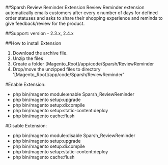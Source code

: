 ##Sparsh Review Reminder Extension
Review Reminder extension automatically emails customers after every x number of days for defined order statuses and asks to share their shopping experience and reminds to give feedback/review for the product.

##Support: 
version - 2.3.x, 2.4.x

##How to install Extension

1. Download the archive file.
2. Unzip the files
3. Create a folder [Magento_Root]/app/code/Sparsh/ReviewReminder
4. Drop/move the unzipped files to directory '[Magento_Root]/app/code/Sparsh/ReviewReminder'

#Enable Extension:
- php bin/magento module:enable Sparsh_ReviewReminder
- php bin/magento setup:upgrade
- php bin/magento setup:di:compile
- php bin/magento setup:static-content:deploy
- php bin/magento cache:flush

#Disable Extension:
- php bin/magento module:disable Sparsh_ReviewReminder
- php bin/magento setup:upgrade
- php bin/magento setup:di:compile
- php bin/magento setup:static-content:deploy
- php bin/magento cache:flush
